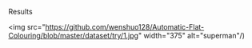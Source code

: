 Results

<img src="https://github.com/wenshuo128/Automatic-Flat-Colouring/blob/master/dataset/try/1.jpg" width="375" alt="superman"/)



